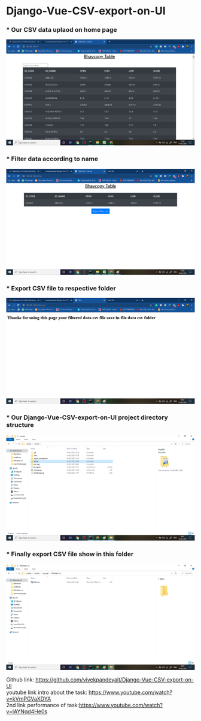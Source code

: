 # Django-Vue-CSV-export-on-UI

<h3>* Our CSV data uplaod on home page</h3>
<img src="https://github.com/vivekpandeyait/Django-Vue-CSV-export-on-UI/blob/master/screenshot1.png"/>

<h3>* Filter data according to name</h3>
<img src="https://github.com/vivekpandeyait/Django-Vue-CSV-export-on-UI/blob/master/screenshot2.png"/>

<h3>* Export CSV file to respective folder</h3>
<img src="https://github.com/vivekpandeyait/Django-Vue-CSV-export-on-UI/blob/master/screenshot3.png"/> 

<h3>* Our Django-Vue-CSV-export-on-UI project directory structure </h3>
<img src="https://github.com/vivekpandeyait/Django-Vue-CSV-export-on-UI/blob/master/screenshot4.png"/> 


<h3>* Finally export CSV file show in this folder </h3>
<img src="https://github.com/vivekpandeyait/Django-Vue-CSV-export-on-UI/blob/master/screenshot5.png"/> 


Github link: https://github.com/vivekpandeyait/Django-Vue-CSV-export-on-UI <br>
youtube link intro about the task: https://www.youtube.com/watch?v=kVmPGVaXDYA<br>
2nd  link performance of task:https://www.youtube.com/watch?v=lAYNqd4He0s<br>
